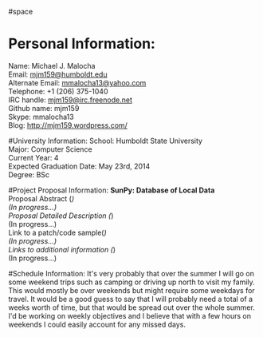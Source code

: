 #space
# Personal Information:
Name: Michael J. Malocha   
Email: mjm159@humboldt.edu  
Alternate Email: mmalocha13@yahoo.com  
Telephone: +1 (206) 375-1040  
IRC handle: mjm159@irc.freenode.net  
Github name: mjm159  
Skype: mmalocha13  
Blog: http://mjm159.wordpress.com/  

#University Information:
School: Humboldt State University  
Major: Computer Science  
Current Year: 4  
Expected Graduation Date: May 23rd, 2014  
Degree: BSc  

#Project Proposal Information:
**SunPy: Database of Local Data**  
Proposal Abstract (*)  
(In progress...)  
Proposal Detailed Description (*)  
(In progress...)  
Link to a patch/code sample(*)  
(In progress...)  
Links to additional information (*)  
(In progress...)  

#Schedule Information:
It's very probably that over the summer I will go on some weekend trips such as camping or driving up north to visit my family. This would mostly be over weekends but might require some weekdays for travel. It would be a good guess to say that I will probably need a total of a weeks worth of time, but that would be spread out over the whole summer. I'd be working on weekly objectives and I believe that with a few hours on weekends I could easily account for any missed days.